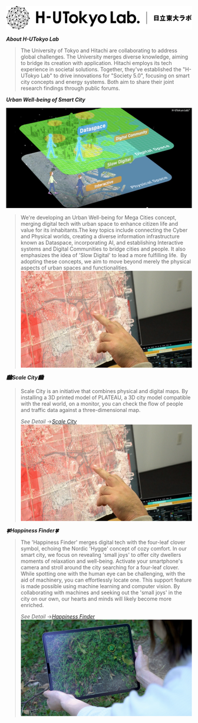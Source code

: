 [![HT-lab](https://raw.githubusercontent.com/Koshizuka-lab/H-UTokyo-Lab/master/ht_lab_logo.png)](http://www.ht-lab.ducr.u-tokyo.ac.jp/en/)

**_About H-UTokyo Lab_**
> The University of Tokyo and Hitachi are collaborating to address global challenges. The University merges diverse knowledge, aiming to bridge its creation with application. Hitachi employs its tech experience in societal solutions.
> Together, they've established the "H-UTokyo Lab" to drive innovations for "Society 5.0", focusing on smart city concepts and energy systems. Both aim to share their joint research findings through public forums.

**_Urban Well-being of Smart City_**

[![HT-lab](https://raw.githubusercontent.com/Koshizuka-lab/H-UTokyo-Lab/master/top_H-UTokyoLab.png)](https://www.youtube.com/watch?v=StTqXEQ2l-Y "HT-lab")

> We're developing an Urban Well-being for Mega Cities concept, merging digital tech with urban space to enhance citizen life and value for its inhabitants.The key topics include connecting the Cyber and Physical worlds, creating a diverse information infrastructure known as Dataspace, incorporating AI, and establishing Interactive systems and Digital Communities to bridge cities and people. It also emphasizes the idea of 'Slow Digital' to lead a more fulfilling life. ​
> By adopting these concepts, we aim to move beyond merely the physical aspects of urban spaces and functionalities.
[![Scale_city](https://raw.githubusercontent.com/Koshizuka-lab/H-UTokyo-Lab/master/scale_city.jpeg)](https://koshizuka-lab.github.io/H-UTokyo-Lab/scale_city.html)

**_🏙️Scale City🏙️_**
 > Scale City is an initiative that combines physical and digital maps.
 > By installing a 3D printed model of PLATEAU, a 3D city model compatible with the real world, on a monitor, you can check the flow of people and traffic data against a three-dimensional map.
 > 
 > *See Detail*  →[_Scale City_](https://koshizuka-lab.github.io/H-UTokyo-Lab/scale_city.html)
 [![Scale_city](https://raw.githubusercontent.com/Koshizuka-lab/H-UTokyo-Lab/master/scale_city.jpeg)](https://koshizuka-lab.github.io/H-UTokyo-Lab/scale_city.html)

**_🍀Happiness Finder🍀_**
>The 'Happiness Finder' merges digital tech with the four-leaf clover symbol, echoing the Nordic 'Hygge' concept of cozy comfort. In our smart city, we focus on revealing 'small joys' to offer city dwellers moments of relaxation and well-being.
> Activate your smartphone's camera and stroll around the city searching for a four-leaf clover. While spotting one with the human eye can be challenging, with the aid of machinery, you can effortlessly locate one. This support feature is made possible using machine learning and computer vision.
> By collaborating with machines and seeking out the 'small joys' in the city on our own, our hearts and minds will likely become more enriched.
>
>*See Detail* →[_Happiness Finder_](https://koshizuka-lab.github.io/H-UTokyo-Lab/happiness_finder.html) 
[![Happiness Finder](https://raw.githubusercontent.com/Koshizuka-lab/H-UTokyo-Lab/master/happiness_finder.jpeg)](https://koshizuka-lab.github.io/H-UTokyo-Lab/happiness_finder.html)


